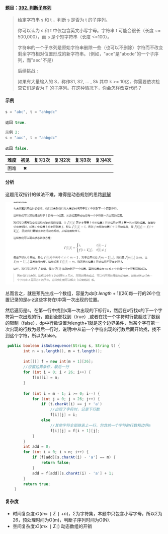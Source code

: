 #### 题目：[392. 判断子序列](https://leetcode-cn.com/problems/is-subsequence/)

> 给定字符串 s 和 t ，判断 s 是否为 t 的子序列。
>
> 你可以认为 s 和 t 中仅包含英文小写字母。字符串 t 可能会很长（长度 ~= 500,000），而 s 是个短字符串（长度 <=100）。
>
> 字符串的一个子序列是原始字符串删除一些（也可以不删除）字符而不改变剩余字符相对位置形成的新字符串。（例如，"ace"是"abcde"的一个子序列，而"aec"不是）
>
> 后续挑战 :
>
> 如果有大量输入的 S，称作S1, S2, ... , Sk 其中 k >= 10亿，你需要依次检查它们是否为 T 的子序列。在这种情况下，你会怎样改变代码？
>

#### 示例

```java
s = "abc", t = "ahbgdc"

返回 true.
```

```java
示例 2:
s = "axc", t = "ahbgdc"

返回 false.
```



| 难度 | 初见 | 复习1次 | 复习2次 | 复习3次 | 复习4次 |
| :--: | :--: | :-----: | :-----: | :-----: | :-----: |
| 困难 |  ✖   |         |         |         |         |

#### 分析

这题用双指针的做法不难，难得是动态规划的思路[题解](https://leetcode-cn.com/problems/is-subsequence/solution/)

![image-20200727144848591](图库/20200727-判断子序列（392）/image-20200727144848591.png)

总而言之，就是预先生成一个数组，容量为$dp[t.length+1][26]$每一行的26个位置记录的是a-z这些字符在t中第一次出现的位置。

然后遍历是s，在第一行中找到s第一次出现的下标行x，然后在x行找s的下一个字符第一次出现的行，直到全部找到（true）,或者在找一个字符时行数超过了数组的限制（false），dp中行数设置为length+1就是这个边界条件，当某个字符第一次出现的行数为最后一行时，说明t中从前一个字符出现的行数后面开始找，找不到这个字符，所以为false。

```java
 public boolean isSubsequence(String s, String t) {
        int n = s.length(), m = t.length();

        int[][] f = new int[m + 1][26];
     	//设置边界条件，最后一行
        for (int i = 0; i < 26; i++) {
            f[m][i] = m;
        }

        for (int i = m - 1; i >= 0; i--) {
            for (int j = 0; j < 26; j++) {
                if (t.charAt(i) == j + 'a')
                    //出现了字符时，记录下行数
                    f[i][j] = i;
                else
                    //其他字符全部继承上一行，包含前一个字符的行数和边界m
                    f[i][j] = f[i + 1][j];
            }
        }
        int add = 0;
        for (int i = 0; i < n; i++) {
            if (f[add][s.charAt(i) - 'a'] == m) {
                return false;
            }
            add = f[add][s.charAt(i) - 'a'] + 1;
        }
        return true;
    }

```



#### 复杂度

- 时间复杂度:$O(m×∣Σ∣+n)$，Σ为字符集，本题中只包含小写字母，所以Σ为26，预处理时间为O(m)，判断子序列时间为O(N).
- 空间复杂度:$O(m×∣Σ∣)$ 动态数组的开销